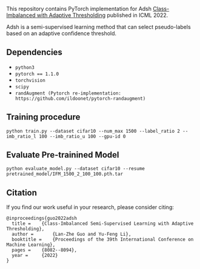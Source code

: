 This repository contains PyTorch implementation for Adsh [Class-Imbalanced with Adaptive Thresholding](https://proceedings.mlr.press/v162/guo22e.html) published in ICML 2022.

Adsh is a semi-supervised learning method that can select pseudo-labels based on an adaptive confidence threshold.

## Dependencies

* `python3`
* `pytorch == 1.1.0`
* `torchvision`
* `scipy`
* `randAugment (Pytorch re-implementation: https://github.com/ildoonet/pytorch-randaugment)`

## Training procedure 
```
python train.py --dataset cifar10 --num_max 1500 --label_ratio 2 --imb_ratio_l 100 --imb_ratio_u 100 --gpu-id 0
```

## Evaluate Pre-trainined Model
```
python evaluate_model.py --dataset cifar10 --resume pretrained_model/IFM_1500_2_100_100.pth.tar
```

## Citation

If you find our work useful in your research, please consider citing:

```
@inproceedings{guo2022adsh
  title = 	 {Class-Imbalanced Semi-Supervised Learning with Adaptive Thresholding},
  author =       {Lan-Zhe Guo and Yu-Feng Li},
  booktitle = 	 {Proceedings of the 39th International Conference on Machine Learning},
  pages = 	 {8082--8094},
  year = 	 {2022}
}

```
